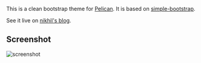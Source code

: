 This is a clean bootstrap theme for [Pelican](http://getpelican.com). It is based on [simple-bootstrap](https://github.com/getpelican/pelican-themes/tree/master/simple-bootstrap).

See it live on [nikhil's blog](http://nodotcom.org).

## Screenshot ##
![screenshot](screenshot.png)
